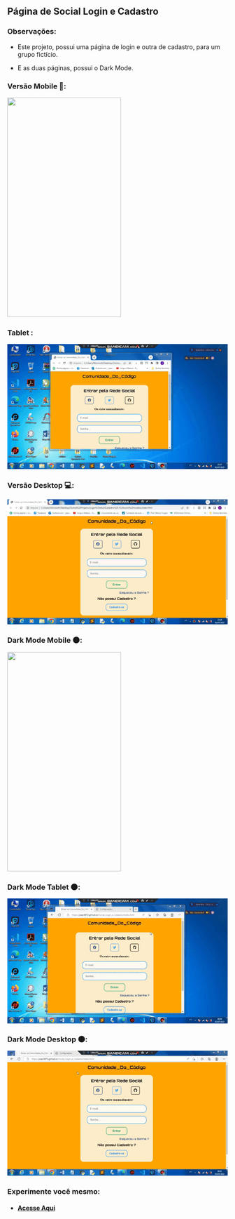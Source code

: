 ## Página de Social Login e Cadastro

### Observações:

* Este projeto, possui uma página de login e outra de cadastro, para um grupo fictício.

* E as duas páginas, possui o Dark Mode.

### Versão Mobile 📱:

<img src="imagens/mobilelc.gif" height="500px" width="260px" />

### Tablet :

<img src="imagens/tablet.gif" />

### Versão Desktop 💻:

<img src="imagens/desktop.gif" />

### Dark Mode Mobile 🌑:

<img src="imagens/dark_mobile.gif" height="500px" width="260px" />

### Dark Mode Tablet 🌑:

<img src="imagens/tablet_dark.gif" />

### Dark Mode Desktop 🌑:

<img src="imagens/desktop_dark.gif" />

### Experimente você mesmo:

* #### <a href="https://joao3872.github.io/Social_Login_e_Cadastro/" target="_blank">Acesse Aqui</a>
